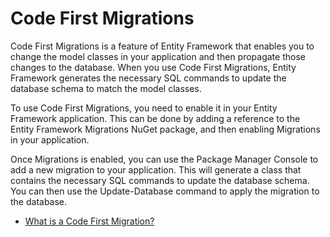 # Code First Migrations

Code First Migrations is a feature of Entity Framework that enables you to change the model classes in your application and then propagate those changes to the database. When you use Code First Migrations, Entity Framework generates the necessary SQL commands to update the database schema to match the model classes.

To use Code First Migrations, you need to enable it in your Entity Framework application. This can be done by adding a reference to the Entity Framework Migrations NuGet package, and then enabling Migrations in your application.

Once Migrations is enabled, you can use the Package Manager Console to add a new migration to your application. This will generate a class that contains the necessary SQL commands to update the database schema. You can then use the Update-Database command to apply the migration to the database.

- [What is a Code First Migration?](https://www.entityframeworktutorial.net/code-first/what-is-code-first.aspx)
